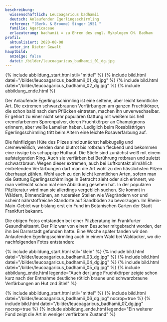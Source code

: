 ```yaml
---
beschreibung:
  wissenschaftlich: Leucoagaricus badhamii
  deutsch: Anlaufender Egerlingsschirmling
  referenz: "(Berk. & Broome) Singer 1951 "
  familie: Agaricaceae
  erlaeuterung: badhamii = zu Ehren des engl. Mykologen CH. Badham
profil:
  aktualisiert: 2020-08-08
  autor_in: Dieter Gewalt
hauptbild:
  anzeige: false
  datei: /bilder/leucoagaricus_badhamii_01_dg.jpg
---
```

{% include abbildung_start.html stil="mittel" %}
{% include bild.html datei="/bilder/leucoagaricus_badhamii_01_dg.jpg" %}
{% include bild.html datei="/bilder/leucoagaricus_badhamii_02_dg.jpg" %}
{% include abbildung_ende.html %}

Der Anlaufende Egerlingsschirmling ist eine seltene, aber leicht kenntliche Art. Die extremen schwarzbraunen Verfärbungen am ganzen Fruchtkörper, die schon bald nach dem Pflücken eintreten, machen ihn unverwechselbar. Er gehört zu einer nicht sehr populären Gattung mit weißem bis hell cremefarbenem Sporenpulver, deren Fruchtkörper an Champignons erinnern, aber weiße Lamellen haben. Lediglich beim Rosablättrigen Egerlingsschirmling tritt beim Altern eine leichte Rosaverfärbung auf.

Die feinfilzigen Hüte des Pilzes sind zunächst halbkugelig und cremeweißlich, werden dann blutrot bis rotbraun fleckend und bekommen eine rissige bis schuppige Huthaut. Die Stiele sind zunächst weiß mit einem aufsteigenden Ring. Auch sie verfärben bei Berührung rotbraun und zuletzt schwarzbraun. Wegen dieser extremen, auch bei Luftkontakt allmählich eintretenden Verfärbungen darf man die Art wohl zu den hässlichsten Pilzen überhaupt zählen. Wohl auch zu den leicht kenntlichen Arten, sofern man die Gattung Egerlingsschirmlinge in Betracht zieht oder sich erinnert, wo man vielleicht schon mal eine Abbildung gesehen hat. In der populären Pilzliteratur wird man sie allerdings vergeblich suchen. Sie kommt in Wäldern, Binnendünen, an ruderalen Stellen wie Wegrändern vor und scheint nährstoffreiche Standorte auf Sandböden zu bevorzugen. Im Rhein-Main-Gebiet war bislang erst ein Fund im Botanischen Garten der Stadt Frankfurt bekannt.

Die obigen Fotos entstanden bei einer Pilzberatung im Frankfurter Gesundheitsamt. Der Pilz war von einem Besucher mitgebracht worden, der ihn bei Darmstadt gefunden hatte. Eine Woche später fanden wir den Anlaufenden Egerlingsschirmling auch in einem Wald bei Waldacker, wo die nachfolgenden Fotos entstanden:

{% include abbildung_start.html stil="klein" %}
{% include bild.html datei="/bilder/leucoagaricus_badhamii_03_dg.jpg" %}
{% include bild.html datei="/bilder/leucoagaricus_badhamii_04_dg.jpg" %}
{% include bild.html datei="/bilder/leucoagaricus_badhamii_05_dg.jpg" %}
{% include abbildung_ende.html legende="Auch der junge Fruchtkörper zeigte schon kurz nach der Entnahme deutliche rötlich braune und schwarzbraune Verfärbungen an Hut znd Stiel" %}

{% include abbildung_start.html stil="mittel" %}
{% include bild.html datei="/bilder/leucoagaricus_badhamii_06_dg.jpg" nocrop=true %}
{% include bild.html datei="/bilder/leucoagaricus_badhamii_07_dg.jpg" nocrop=true %}
{% include abbildung_ende.html legende="Ein weiterer Fund zeigt die Art in weniger verfärbtem Zustand" %}